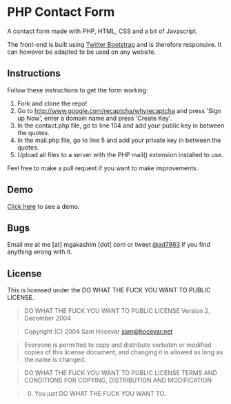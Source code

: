 PHP Contact Form
================

A contact form made with PHP, HTML, CSS and a bit of Javascript.

The front-end is built using [Twitter Bootstrap](http://twitter.github.com/bootstrap "Twitter Bootstrap") and is therefore responsive. It can however be adapted to be used on any website.

Instructions
------------

Follow these instructions to get the form working:

1. Fork and clone the repo!
2. Go to http://www.google.com/recaptcha/whyrecaptcha and press 'Sign up Now', enter a domain name and press 'Create Key'.
3. In the contact.php file, go to line 104 and add your public key in between the quotes.
4. In the mail.php file, go to line 5 and add your private key in between the quotes.
5. Upload all files to a server with the PHP mail() extension installed to use.

Feel free to make a pull request if you want to make improvements.

Demo
----

[Click here](http://mgakashim.com/contact-demo "Demo") to see a demo.

Bugs
----

Email me at me [at] mgakashim [dot] com  or tweet [@ad7863](http://www.twitter.com/ad7863 "AD7863 on Twitter") if you find anything wrong with it.

License
-------

This is licensed under the DO WHAT THE FUCK YOU WANT TO PUBLIC LICENSE.

> DO WHAT THE FUCK YOU WANT TO PUBLIC LICENSE Version 2, December 2004

> Copyright (C) 2004 Sam Hocevar <sam@hocevar.net>

> Everyone is permitted to copy and distribute verbatim or modified copies of this license document, and changing it is allowed as long as the name is changed.

> DO WHAT THE FUCK YOU WANT TO PUBLIC LICENSE TERMS AND CONDITIONS FOR COPYING, DISTRIBUTION AND MODIFICATION

> 0. You just DO WHAT THE FUCK YOU WANT TO.
